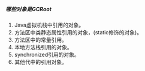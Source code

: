 ##### 哪些对象是GCRoot

1. Java虚拟机栈中引用的对象。
2. 方法区中类静态属性引用的对象，(static修饰的对象)。
3. 方法区中的常量引用。
4. 本地方法栈引用的对象。
5. synchronized引用的对象。
6. 其他代中的引用对象。